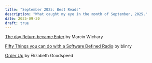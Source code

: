 ```yaml
---
title: "September 2025: Best Reads"
description: "What caught my eye in the month of September, 2025."
date: 2025-09-30
draft: true
---
```

[The day Return became Enter](https://aresluna.org/the-day-return-became-enter/) by Marcin Wichary

[Fifty Things you can do with a Software Defined Radio](https://blinry.org/50-things-with-sdr/) by blinry

[Order Up](https://casualarchivist.substack.com/p/order-up) by Elizabeth Goodspeed
